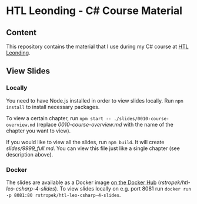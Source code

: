 # HTL Leonding - C# Course Material

## Content

This repository contains the material that I use during my C# course at [HTL Leonding](https://www.htl-leonding.at/).

## View Slides

### Locally

You need to have Node.js installed in order to view slides locally. Run `npm install` to install necessary packages.

To view a certain chapter, run `npm start -- ./slides/0010-course-overview.md` (replace *0010-course-overview.md* with the name of the chapter you want to view).

If you would like to view all the slides, run `npm build`. It will create *slides/9999_full.md*. You can view this file just like a single chapter (see description above).

### Docker

The slides are available as a Docker image [on the Docker Hub](https://hub.docker.com/repository/docker/rstropek/htl-leo-csharp-4-slides/general) (*rstropek/htl-leo-csharp-4-slides*). To view slides locally on e.g. port 8081 run `docker run -p 8081:80 rstropek/htl-leo-csharp-4-slides`.
